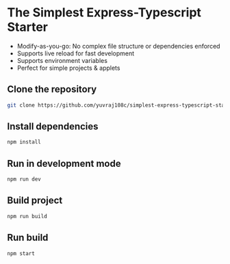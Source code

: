 # The Simplest Express-Typescript Starter

- Modify-as-you-go: No complex file structure or dependencies enforced
- Supports live reload for fast development
- Supports environment variables
- Perfect for simple projects & applets

## Clone the repository

```bash
git clone https://github.com/yuvraj108c/simplest-express-typescript-starter.git
```

## Install dependencies

```bash
npm install
```

## Run in development mode

```bash
npm run dev
```
## Build project

```bash
npm run build
```
## Run build

```bash
npm start
```
